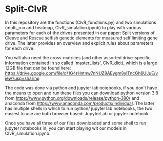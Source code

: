 # Split-ClvR

In this repository are the functions (ClvR_functions.py) and two simulations (multi_run and heatmap, ClvR_simulation.ipynb) to play with various parameters for each of the drives presented in our paper: Split versions of Cleave and Rescue selfish genetic elements for measured self limiting gene drive. The latter provides an overview and explicit rules about parameters for each drive.

You will also need the cross-matrices (and other assorted drive-specific information contained in so called 'master_lists', ClvR_dict), which is a large 12GB file that can be found here: https://drive.google.com/file/d/1G4rHntnw7nNUZ8AEygm8ylTncGh6UJuE/view?usp=sharing

The code was done via python and jupyter lab notebooks, if you don't have the means to open and run these files you can download python version 3.8 from https://www.python.org/downloads/release/python-380/ and anaconda from https://www.anaconda.com/products/individual. The latter has multiple shells in which to run python/ jupyter lab notebooks, the two easiest to use are both browser based: JupyterLab or jupyter notebook.

Once you have all three of our files downloaded and some shell to run jupyter notebooks in, you can start playing wit our models in ClvR_simulation.ipynb.
